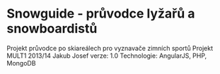 # Snowguide - průvodce lyžařů a snowboardistů

Projekt průvodce po skiareálech pro vyznavače zimních sportů
Projekt MULT1 2013/14
Jakub Josef
verze: 1.0
Technologie: AngularJS, PHP, MongoDB
